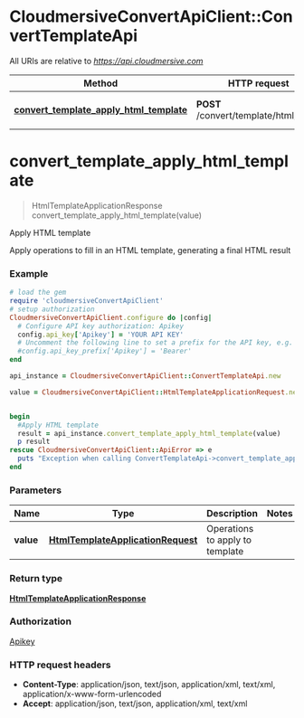 # CloudmersiveConvertApiClient::ConvertTemplateApi

All URIs are relative to *https://api.cloudmersive.com*

Method | HTTP request | Description
------------- | ------------- | -------------
[**convert_template_apply_html_template**](ConvertTemplateApi.md#convert_template_apply_html_template) | **POST** /convert/template/html/apply | Apply HTML template


# **convert_template_apply_html_template**
> HtmlTemplateApplicationResponse convert_template_apply_html_template(value)

Apply HTML template

Apply operations to fill in an HTML template, generating a final HTML result

### Example
```ruby
# load the gem
require 'cloudmersiveConvertApiClient'
# setup authorization
CloudmersiveConvertApiClient.configure do |config|
  # Configure API key authorization: Apikey
  config.api_key['Apikey'] = 'YOUR API KEY'
  # Uncomment the following line to set a prefix for the API key, e.g. 'Bearer' (defaults to nil)
  #config.api_key_prefix['Apikey'] = 'Bearer'
end

api_instance = CloudmersiveConvertApiClient::ConvertTemplateApi.new

value = CloudmersiveConvertApiClient::HtmlTemplateApplicationRequest.new # HtmlTemplateApplicationRequest | Operations to apply to template


begin
  #Apply HTML template
  result = api_instance.convert_template_apply_html_template(value)
  p result
rescue CloudmersiveConvertApiClient::ApiError => e
  puts "Exception when calling ConvertTemplateApi->convert_template_apply_html_template: #{e}"
end
```

### Parameters

Name | Type | Description  | Notes
------------- | ------------- | ------------- | -------------
 **value** | [**HtmlTemplateApplicationRequest**](HtmlTemplateApplicationRequest.md)| Operations to apply to template | 

### Return type

[**HtmlTemplateApplicationResponse**](HtmlTemplateApplicationResponse.md)

### Authorization

[Apikey](../README.md#Apikey)

### HTTP request headers

 - **Content-Type**: application/json, text/json, application/xml, text/xml, application/x-www-form-urlencoded
 - **Accept**: application/json, text/json, application/xml, text/xml



